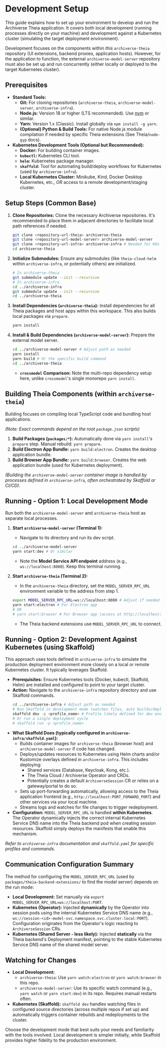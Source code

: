 # Development Setup

This guide explains how to set up your environment to develop and run the Archiverse Theia application. It covers both local development (running processes directly on your machine) and development against a Kubernetes cluster (simulating the target deployment environment).

Development focuses on the components within *this* `archiverse-theia` repository (UI extensions, backend proxies, application hosts). However, for the application to function, the external `archiverse-model-server` repository must also be set up and run concurrently (either locally or deployed to the target Kubernetes cluster).

## Prerequisites

*   **Standard Tools:**
    *   **Git:** For cloning repositories (`archiverse-theia`, `archiverse-model-server`, `archiverse-infra`).
    *   **Node.js:** Version 18 or higher (LTS recommended). Use [nvm](https://github.com/nvm-sh/nvm) or similar.
    *   **Yarn:** Version 1.x (Classic). Install globally via `npm install -g yarn`.
    *   **(Optional) Python & Build Tools:** For native Node.js module compilation if needed by specific Theia extensions (See Theia/`node-gyp` docs).
*   **Kubernetes Development Tools (Optional but Recommended):**
    *   **Docker:** For building container images.
    *   **`kubectl`:** Kubernetes CLI tool.
    *   **`helm`:** Kubernetes package manager.
    *   **`skaffold`:** Tool for automating build/deploy workflows for Kubernetes (used by `archiverse-infra`).
    *   **Local Kubernetes Cluster:** Minikube, Kind, Docker Desktop Kubernetes, etc., *OR* access to a remote development/staging cluster.

## Setup Steps (Common Base)

1.  **Clone Repositories:** Clone the necessary Archiverse repositories. It's recommended to place them in adjacent directories to facilitate local path references if needed.
    ```bash
    git clone <repository-url-theia> archiverse-theia
    git clone <repository-url-model-server> archiverse-model-server
    git clone <repository-url-infra> archiverse-infra # Needed for K8s dev/deployment configs
    cd archiverse-theia
    ```
2.  **Initialize Submodules:** Ensure any submodules (like `theia-cloud-helm` within `archiverse-infra`, or potentially others) are initialized.
    ```bash
    # In archiverse-theia
    git submodule update --init --recursive
    # In archiverse-infra
    cd ../archiverse-infra
    git submodule update --init --recursive
    cd ../archiverse-theia
    ```
3.  **Install Dependencies (`archiverse-theia`):** Install dependencies for all Theia packages and host apps within this workspace. This also builds local packages via `prepare`.
    ```bash
    yarn install
    ```
4.  **Install & Build Dependencies (`archiverse-model-server`):** Prepare the external model server.
    ```bash
    cd ../archiverse-model-server # Adjust path as needed
    yarn install
    yarn build # Or the specific build command
    cd ../archiverse-theia
    ```
    *   **`crossmodel` Comparison:** Note the multi-repo dependency setup here, unlike `crossmodel`'s single monorepo `yarn install`.

## Building Theia Components (within `archiverse-theia`)

Building focuses on compiling local TypeScript code and bundling host applications.

*(Note: Exact commands depend on the root `package.json` scripts)*

1.  **Build Packages (`packages/*`):** Automatically done via `yarn install`'s `prepare` step. Manual rebuild: `yarn prepare`.
2.  **Build Electron App Bundle:** `yarn build:electron`. Creates the desktop application bundle.
3.  **Build Browser App Bundle:** `yarn build:browser`. Creates the web application bundle (used for Kubernetes deployment).

*(Building the `archiverse-model-server` container image is handled by processes defined in `archiverse-infra`, often orchestrated by Skaffold or CI/CD).*

## Running - Option 1: Local Development Mode

Run both the `archiverse-model-server` and `archiverse-theia` host as separate local processes.

1.  **Start `archiverse-model-server` (Terminal 1):**
    *   Navigate to its directory and run its dev script.
    ```bash
    cd ../archiverse-model-server
    yarn start:dev # Or similar
    ```
    *   Note the **Model Service API endpoint** address (e.g., `ws://localhost:8080`). Keep this terminal running.

2.  **Start `archiverse-theia` (Terminal 2):**
    *   In the `archiverse-theia` directory, set the `MODEL_SERVER_RPC_URL` environment variable to the address from step 1.
    ```bash
    export MODEL_SERVER_RPC_URL=ws://localhost:8080 # Adjust if needed
    yarn start:electron # For Electron app
    # OR
    # yarn start:browser # For Browser app (access at http://localhost:3000 usually)
    ```
    *   The Theia backend extensions use `MODEL_SERVER_RPC_URL` to connect.

## Running - Option 2: Development Against Kubernetes (using Skaffold)

This approach uses tools defined in `archiverse-infra` to simulate the production deployment environment more closely on a local or remote Kubernetes cluster. It typically leverages Skaffold.

*   **Prerequisites:** Ensure Kubernetes tools (Docker, kubectl, Skaffold, Helm) are installed and configured to point to your target cluster.
*   **Action:** Navigate to the `archiverse-infra` repository directory and use Skaffold commands.
    ```bash
    cd ../archiverse-infra # Adjust path as needed
    # Run Skaffold in development mode (watches files, auto builds/deploys)
    skaffold dev -p <profile_name> # Profile likely defined for dev environment
    # Or run a single deployment cycle
    # skaffold run -p <profile_name>
    ```
*   **What Skaffold Does (typically configured in `archiverse-infra/skaffold.yaml`):**
    *   Builds container images for `archiverse-theia` (browser host) and `archiverse-model-server` if code has changed.
    *   Deploys/updates resources to Kubernetes using Helm charts and/or Kustomize overlays defined in `archiverse-infra`. This includes deploying:
        *   Shared services (Database, Keycloak, Kong, etc.).
        *   The Theia Cloud / Archiverse Operator and CRDs.
        *   Potentially creates a default `ArchiverseSession` CR or relies on a gateway/portal to do so.
    *   Sets up port-forwarding automatically, allowing access to the Theia application frontend (e.g., `http://localhost:PORT_FORWARD_PORT`) and other services via your local machine.
    *   Streams logs and watches for file changes to trigger redeployment.
*   **Configuration:** `MODEL_SERVER_RPC_URL` is handled **within Kubernetes**. The Operator dynamically injects the correct internal Kubernetes Service DNS name into the Theia backend pod when creating session resources. Skaffold simply deploys the manifests that enable this mechanism.

*Refer to `archiverse-infra` documentation and `skaffold.yaml` for specific profiles and commands.*

## Communication Configuration Summary

The method for configuring the `MODEL_SERVER_RPC_URL` (used by `packages/theia-backend-extensions/` to find the model server) depends on the run mode:

*   **Local Development:** Set manually via `export MODEL_SERVER_RPC_URL=ws://localhost:PORT`.
*   **Kubernetes (Operator):** Injected **dynamically** by the Operator into session pods using the internal Kubernetes Service DNS name (e.g., `ws://session-<id>-model-svc.namespace.svc.cluster.local:PORT`). Configuration originates from the Operator's logic reacting to `ArchiverseSession` CRs.
*   **Kubernetes (Shared Server - less likely):** Injected **statically** via the Theia backend's Deployment manifest, pointing to the stable Kubernetes Service DNS name of the shared model server.

## Watching for Changes

*   **Local Development:**
    *   `archiverse-theia`: Use `yarn watch:electron` or `yarn watch:browser` in this repo.
    *   `archiverse-model-server`: Use its specific watch command (e.g., `yarn watch` or `yarn start:dev`) in its repo. Requires manual restarts often.
*   **Kubernetes (Skaffold):** `skaffold dev` handles watching files in configured source directories (across multiple repos if set up) and automatically triggers container rebuilds and redeployments to the cluster.

Choose the development mode that best suits your needs and familiarity with the tools involved. Local development is simpler initially, while Skaffold provides higher fidelity to the production environment.
